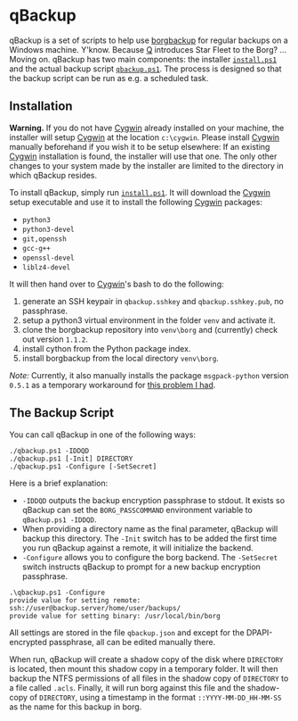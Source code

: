 # qBackup

qBackup is a set of scripts to help use [borgbackup] for regular backups on a Windows machine. Y'know. Because [Q] introduces Star Fleet to the Borg? ... Moving on. qBackup has two main components: the installer [`install.ps1`](install.ps1) and the actual backup script [`qbackup.ps1`](qbackup.ps1). The process is designed so that the backup script can be run as e.g. a scheduled task.

## Installation
**Warning.** If you do not have [Cygwin] already installed on your machine, the installer will setup [Cygwin] at the location `c:\cygwin`. Please install [Cygwin] manually beforehand if you wish it to be setup elsewhere: If an existing [Cygwin] installation is found, the installer will use that one. The only other changes to your system made by the installer are limited to the directory in which qBackup resides.

To install qBackup, simply run [`install.ps1`](install.ps1). It will download the [Cygwin] setup executable and use it to install the following [Cygwin] packages:

  - `python3`
  - `python3-devel`
  - `git,openssh`
  - `gcc-g++`
  - `openssl-devel`
  - `liblz4-devel`

It will then hand over to [Cygwin]'s bash to do the following:

  1. generate an SSH keypair in `qbackup.sshkey` and `qbackup.sshkey.pub`, no passphrase.
  2. setup a python3 virtual environment in the folder `venv` and activate it.
  3. clone the borgbackup repository into `venv\borg` and (currently) check out version `1.1.2`.
  4. install cython from the Python package index.
  5. install borgbackup from the local directory `venv\borg`.

*Note:* Currently, it also manually installs the package `msgpack-python` version `0.5.1` as a temporary workaround for [this problem I had](https://github.com/borgbackup/borg/issues/3597).

## The Backup Script

You can call qBackup in one of the following ways:
```
./qbackup.ps1 -IDDQD
./qbackup.ps1 [-Init] DIRECTORY
./qbackup.ps1 -Configure [-SetSecret] 
```

Here is a brief explanation:
- `-IDDQD` outputs the backup encryption passphrase to stdout. It exists so qBackup can set the `BORG_PASSCOMMAND` environment variable to `qBackup.ps1 -IDDQD`. 
- When providing a directory name as the final parameter, qBackup will backup this directory. The `-Init` switch has to be added the first time you run qBackup against a remote, it will initialize the backend.
- `-Configure` allows you to configure the borg backend. The `-SetSecret` switch instructs qBackup to prompt for a new backup encryption passphrase.

```
.\qbackup.ps1 -Configure
provide value for setting remote: ssh://user@backup.server/home/user/backups/
provide value for setting binary: /usr/local/bin/borg
```

All settings are stored in the file `qbackup.json` and except for the DPAPI-encrypted passphrase, all can be edited manually there.

When run, qBackup will create a shadow copy of the disk where `DIRECTORY` is located, then mount this shadow copy in a temporary folder. It will then backup the NTFS permissions of all files in the shadow copy of `DIRECTORY` to a file called `.acls`. Finally, it will run borg against this file and the shadow-copy of `DIRECTORY`, using a timestamp in the format `::YYYY-MM-DD_HH-MM-SS` as the name for this backup in borg.


[borgbackup]: https://github.com/borgbackup
[Cygwin]: https://www.cygwin.com/
[Q]: https://en.wikipedia.org/wiki/Q_(Star_Trek)